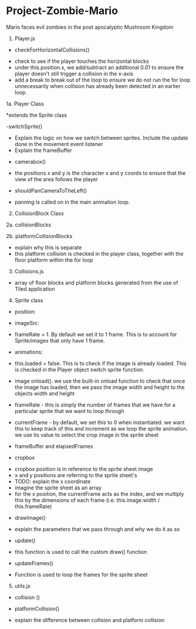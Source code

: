 # Project-Zombie-Mario

Mario faces evil zombies in the post apocalyptic Mushroom Kingdom

1. Player.js

- checkForHorizontalCollisions()

* check to see if the player touches the horizontal blocks
* under this.position.x, we add/subtract an additional 0.01 to ensure the player doesn't still trigger a collision in the x-axis
* add a break to break out of the loop to ensure we do not run the for loop unnecessarily when collision has already been detected in an earlier loop.

1a. Player Class

\*extends the Sprite class

-switchSprite()

- Explain the logic on how we switch between sprites. Include the update done in the movement event listener
- Explain the frameBuffer

* camerabox()

- the positions x and y is the character x and y coords to ensure that the view of the area follows the player

- shouldPanCameraToTheLeft()

* panning is called on in the main animation loop.

2. CollisionBlock Class

2a. collisionBlocks

2b. platformCollisionBlocks

- explain why this is separate
- this platform collision is checked in the player class, together with the floor platform within the for loop

3. Collisions.js

- array of floor blocks and platform blocks generated from the use of Tiled application

4. Sprite class

- position:
- imageSrc:
- frameRate = 1. By default we set it to 1 frame. This is to account for Sprite/images that only have 1 frame.

- animations:

- this.loaded = false. This is to check if the image is already loaded. This is checked in the Player object switch sprite function.

- image onload(). we use the built-in onload function to check that once the image has loaded, then we pass the image width and height to the objects width and height
- frameRate - this is simply the number of frames that we have for a particular sprite that we want to loop through
- currentFrame - by default, we set this to 0 when instantiated. we want this to keep track of this and increment as we loop the sprite animation. we use its value to select the crop image in the sprite sheet
- frameBuffer and elapsedFrames

- cropbox

* cropbox position is in reference to the sprite sheet image
* x and y positions are referring to the sprite sheet's
* TODO: explain the x coordinate
* imagine the sprite sheet as an array
* for the x position, the currentFrame acts as the index, and we multiply this by the dimensions of each frame (i.e. this.image.width / this.frameRate)

- drawImage()

* explain the parameters that we pass through and why we do it as so

- update()

* this function is used to call the custom draw() function

- updateFrames()

* Function is used to loop the frames for the sprite sheet

5. utils.js

- collision ()

- platformCollision()

* explain the difference between collision and platform collision


